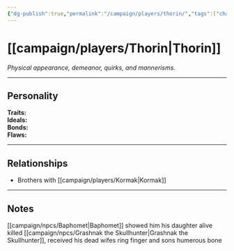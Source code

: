 ```yaml
---
{"dg-publish":true,"permalink":"/campaign/players/thorin/","tags":["character","player"]}
---
```



# [[campaign/players/Thorin\|Thorin]]
*Physical appearance, demeanor, quirks, and mannerisms.*

---

## Personality
**Traits:**  
**Ideals:**  
**Bonds:**  
**Flaws:**  

---

## Relationships
- Brothers with [[campaign/players/Kormak\|Kormak]]

---

## Notes
[[campaign/npcs/Baphomet\|Baphomet]] showed him his daughter alive
killed [[campaign/npcs/Grashnak the Skullhunter\|Grashnak the Skullhunter]], received his dead wifes ring finger and sons humerous bone

